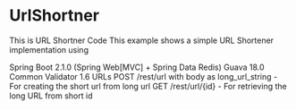 # UrlShortner
This is URL Shortner Code
This example shows a simple URL Shortener implementation using

Spring Boot 2.1.0 (Spring Web[MVC] + Spring Data Redis)
Guava 18.0
Common Validator 1.6
URLs
POST /rest/url with body as long_url_string - For creating the short url from long url
GET /rest/url/{id} - For retrieving the long URL from short id
